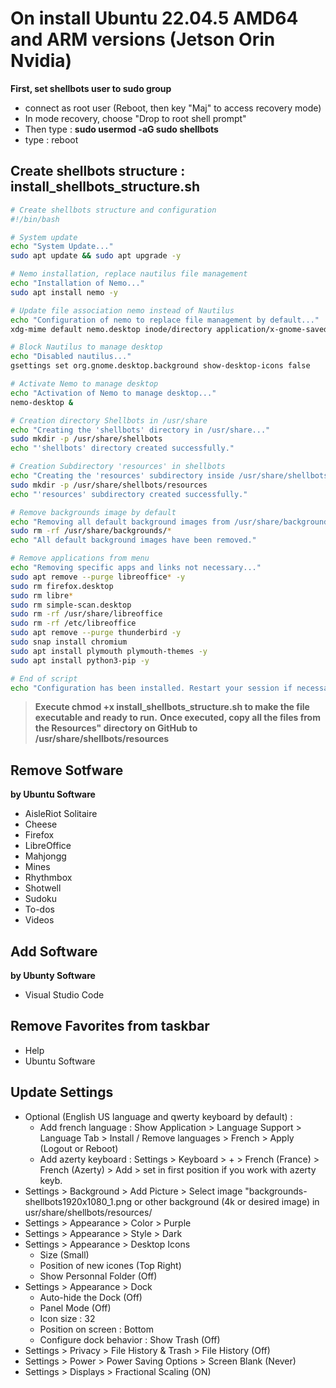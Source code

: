 # On install Ubuntu 22.04.5 AMD64 and ARM versions (Jetson Orin Nvidia)
**First, set shellbots user to sudo group**
* connect as root user (Reboot, then key "Maj" to access recovery mode)
* In mode recovery, choose "Drop to root shell prompt"
* Then type : **sudo usermod -aG sudo shellbots**
* type : reboot

## Create shellbots structure : install_shellbots_structure.sh
```bash
# Create shellbots structure and configuration
#!/bin/bash

# System update
echo "System Update..."
sudo apt update && sudo apt upgrade -y

# Nemo installation, replace nautilus file management
echo "Installation of Nemo..."
sudo apt install nemo -y

# Update file association nemo instead of Nautilus
echo "Configuration of nemo to replace file management by default..."
xdg-mime default nemo.desktop inode/directory application/x-gnome-saved-search

# Block Nautilus to manage desktop
echo "Disabled nautilus..."
gsettings set org.gnome.desktop.background show-desktop-icons false

# Activate Nemo to manage desktop
echo "Activation of Nemo to manage desktop..."
nemo-desktop &

# Creation directory Shellbots in /usr/share
echo "Creating the 'shellbots' directory in /usr/share..."
sudo mkdir -p /usr/share/shellbots
echo "'shellbots' directory created successfully."

# Creation Subdirectory 'resources' in shellbots
echo "Creating the 'resources' subdirectory inside /usr/share/shellbots..."
sudo mkdir -p /usr/share/shellbots/resources
echo "'resources' subdirectory created successfully."

# Remove backgrounds image by default
echo "Removing all default background images from /usr/share/backgrounds..."
sudo rm -rf /usr/share/backgrounds/*
echo "All default background images have been removed."

# Remove applications from menu
echo "Removing specific apps and links not necessary..."
sudo apt remove --purge libreoffice* -y
sudo rm firefox.desktop
sudo rm libre*
sudo rm simple-scan.desktop
sudo rm -rf /usr/share/libreoffice
sudo rm -rf /etc/libreoffice
sudo apt remove --purge thunderbird -y
sudo snap install chromium
sudo apt install plymouth plymouth-themes -y
sudo apt install python3-pip -y

# End of script
echo "Configuration has been installed. Restart your session if necessary."
```
> **Execute chmod +x install_shellbots_structure.sh to make the file executable and ready to run.**
> **Once executed, copy all the files from the Resources" directory on GitHub to /usr/share/shellbots/resources**  

## Remove Sotfware
**by Ubuntu Software**
* AisleRiot Solitaire
* Cheese
* Firefox
* LibreOffice
* Mahjongg
* Mines
* Rhythmbox
* Shotwell
* Sudoku
* To-dos
* Videos

## Add Software
**by Ubunty Software**
* Visual Studio Code

## Remove Favorites from taskbar
* Help
* Ubuntu Software

## Update Settings
* Optional (English US language and qwerty keyboard by default) :
  * Add french language : Show Application > Language Support > Language Tab > Install / Remove languages > French > Apply (Logout or Reboot)
  * Add azerty keyboard : Settings > Keyboard > + > French (France) > French (Azerty) > Add > set in first position if you work with azerty keyb.
* Settings > Background > Add Picture > Select image "backgrounds-shellbots1920x1080_1.png or other background (4k or desired image) in usr/share/shellbots/resources/
* Settings > Appearance > Color > Purple
* Settings > Appearance > Style > Dark
* Settings > Appearance > Desktop Icons
  * Size (Small)
  * Position of new icones (Top Right)
  * Show Personnal Folder (Off) 
* Settings > Appearance > Dock
  * Auto-hide the Dock (Off)
  * Panel Mode (Off)
  * Icon size : 32
  * Position on screen : Bottom
  * Configure dock behavior : Show Trash (Off)
* Settings > Privacy >  File History & Trash > File History (Off)
* Settings > Power > Power Saving Options > Screen Blank (Never)
* Settings > Displays > Fractional Scaling (ON)
